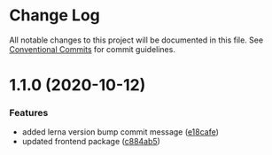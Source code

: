# Change Log

All notable changes to this project will be documented in this file.
See [Conventional Commits](https://conventionalcommits.org) for commit guidelines.

# 1.1.0 (2020-10-12)


### Features

* added lerna version bump commit message ([e18cafe](https://github.com/daspete/mana/commit/e18cafe2d5deb543b389a7983dbb31c607b44d24))
* updated frontend package ([c884ab5](https://github.com/daspete/mana/commit/c884ab5b57e7ec25be3151d476a335bf0e505446))
